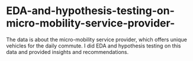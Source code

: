 # EDA-and-hypothesis-testing-on-micro-mobility-service-provider-
The data is about the micro-mobility service provider, which offers unique vehicles for the daily commute. I did EDA and hypothesis testing on this data and provided insights and recommendations.
